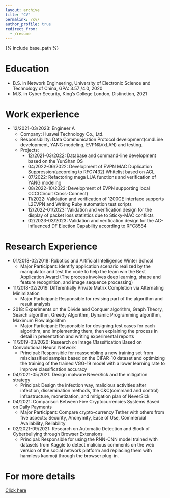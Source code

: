 ```yaml
---
layout: archive
title: "CV"
permalink: /cv/
author_profile: true
redirect_from:
  - /resume
---
```


{% include base_path %}

Education
======
* B.S. in Network Engineering, University of Electronic Science and Technology of China, GPA: 3.57 /4.0, 2020
* M.S. in Cyber Security, King’s College London, Distinction, 2021

Work experience
======
* 12/2021-03/2023: Engineer A
  * Company: Huawei Technology Co., Ltd.
  * Responsibility: Data Communication Protocol development(cmdLine development, YANG modeling, EVPN&VxLAN) and testing.
  * Projects:
    * 12/2021-03/2022: Database and command-line development based on the YunShan OS
    * 04/2022-06/2022: Development of EVPN MAC Duplication Suppression(according to RFC7432) Whitelist based on ACL
    * 07/2022: Refactoring mega LUA functions and verification of YANG modeling
    * 08/2022-10/2022: Development of EVPN supporting local CCC(Circuit Cross-Connect)
    * 11/2022: Validation and verification of 1200GE interface supports L2EVPN and Writing Ruby automation test scripts
    * 12/2022-01/2023: Validation and verification design for the display of packet loss statistics due to Sticky-MAC conflicts
    * 02/2023-03/2023: Validation and verification design for the AC-Influenced DF Election Capability according to RFC8584
  
Research Experience
======
* 01/2018-02/2018: Robotics and Artificial Intelligence Winter School
  * Major Participant: Identify application scenario realized by the manipulator and test the code to help the team win the Best Application Award (The process involves deep learning, shape and feature recognition, and image sequence processing)
* 11/2018-02/2019: Differentially Private Matrix Completion via Alternating Minimization
  * Major Participant: Responsible for revising part of the algorithm and result analysis
* 2018: Experiments on the Divide and Conquer algorithm, Graph Theory, Search algorithm, Greedy Algorithm, Dynamic Programming algorithm, Maximum Flow algorithm
  * Major Participant: Responsible for designing test cases for each algorithm, and implementing them, then explaining the process in detail in presentation and writing experimental reports
* 11/2019-03/2020: Research on Image Classification Based on Convolutional Neural Network
  * Principal: Responsible for reassembling a new training set from 
misclassified samples based on the CIFAR-10 dataset and optimizing the training of the trained VGG-19 model with a lower learning rate to improve classification accuracy
* 04/2021-05/2021: Design malware NeverSick and the mitigation strategy
  * Principal: Design the infection way, malicious activities after infection, dissemination methods, the C&C(command and control) infrastructure, monetization, and mitigation plan of NeverSick
* 04/2021: Comparison Between Five Cryptocurrencies Systems Based on Daily Payments
  * Major Participant: Compare crypto-currency Tether with others from five aspects: Security, Anonymity, Ease of Use, Commercial Availability, Reliability
* 02/2021-09/2021: Research on Automatic Detection and Block of Cyberbullying through Browser Extensions
  * Principal: Responsible for using the RNN-CNN model trained with 
datasets from Kaggle to detect malicious comments on the web version of the social network platform and replacing them with harmless kaomoji through the browser plug-in.

For more details
======
  [Click here](https://zaying.github.io/files/cv.pdf)
  



